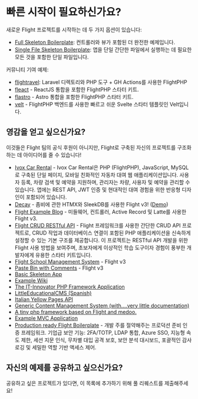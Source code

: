 # 빠른 시작이 필요하신가요?

새로운 Flight 프로젝트를 시작하는 데 두 가지 옵션이 있습니다:

- [Full Skeleton Boilerplate](https://github.com/flightphp/skeleton): 컨트롤러와 뷰가 포함된 더 완전한 예제입니다.
- [Single File Skeleton Boilerplate](https://github.com/flightphp/skeleton-simple): 앱을 단일 간단한 파일에서 실행하는 데 필요한 모든 것을 포함한 단일 파일입니다.

커뮤니티 기여 예제:

- [flightravel](https://github.com/fadrian06-templates/flighravel): Laravel 디렉토리와 PHP 도구 + GH Actions를 사용한 FlightPHP
- [fleact](https://github.com/flightphp/fleact) - ReactJS 통합을 포함한 FlightPHP 스타터 키트.
- [flastro](https://github.com/flightphp/flastro) - Astro 통합을 포함한 FlightPHP 스타터 키트.
- [velt](https://github.com/flightphp/velt) - FlightPHP 백엔드를 사용한 빠르고 쉬운 Svelte 스타터 템플릿인 Velt입니다. 

## 영감을 얻고 싶으신가요?

이것들은 Flight 팀의 공식 후원이 아니지만, Flight로 구축된 자신의 프로젝트를 구조화하는 데 아이디어를 줄 수 있습니다!

- [Ivox Car Rental](https://github.com/najtms/introductionToWeb) - Ivox Car Rental은 PHP (FlightPHP), JavaScript, MySQL로 구축된 단일 페이지, 모바일 친화적인 자동차 대여 웹 애플리케이션입니다. 사용자 등록, 차량 검색 및 예약을 지원하며, 관리자는 차량, 사용자 및 예약을 관리할 수 있습니다. 앱에는 REST API, JWT 인증 및 현대적인 대여 경험을 위한 반응형 디자인이 포함되어 있습니다.
- [Decay](https://github.com/boxybird/decay) - 좀비에 관한 HTMX와 SleekDB를 사용한 Flight v3! ([Demo](https://decay.andrewrhyand.com))
- [Flight Example Blog](https://github.com/n0nag0n/flightphp-blog) - 미들웨어, 컨트롤러, Active Record 및 Latte를 사용한 Flight v3.
- [Flight CRUD RESTful API](https://github.com/soheilkhaledabdi/php-crud-api-flight) - Flight 프레임워크를 사용한 간단한 CRUD API 프로젝트로, CRUD 작업과 데이터베이스 연결이 포함된 PHP 애플리케이션을 신속하게 설정할 수 있는 기본 구조를 제공합니다. 이 프로젝트는 RESTful API 개발을 위한 Flight 사용 방법을 보여주며, 초보자에게 이상적인 학습 도구이자 경험이 풍부한 개발자에게 유용한 스타터 키트입니다.
- [Flight School Management System](https://github.com/krmu/FlightPHP_School) - Flight v3
- [Paste Bin with Comments](https://github.com/n0nag0n/commie2) - Flight v3
- [Basic Skeleton App](https://github.com/markhughes/flight-skeleton)
- [Example Wiki](https://github.com/Skayo/FlightWiki)
- [The IT-Innovator PHP Framework Application](https://github.com/itinnovator/myphp-app)
- [LittleEducationalCMS (Spanish)](https://github.com/casgin/LittleEducationalCMS)
- [Italian Yellow Pages API](https://github.com/chiccomagnus/PGAPI)
- [Generic Content Management System (with....very little documentation)](https://github.com/recepuncu/cms)
- [A tiny php framework based on Flight and medoo.](https://github.com/ycrao/tinyme)
- [Example MVC Application](https://github.com/paddypei/Flight-MVC)
- [Production ready Flight Boilerplate](https://github.com/madcoda9000/SecStore) - 개발 주를 절약해주는 프로덕션 준비 인증 프레임워크. 기업급 보안 기능: 2FA/TOTP, LDAP 통합, Azure SSO, 지능형 속도 제한, 세션 지문 인식, 무차별 대입 공격 보호, 보안 분석 대시보드, 포괄적인 감사 로깅 및 세밀한 역할 기반 액세스 제어.

## 자신의 예제를 공유하고 싶으신가요?

공유하고 싶은 프로젝트가 있다면, 이 목록에 추가하기 위해 풀 리퀘스트를 제출해주세요!